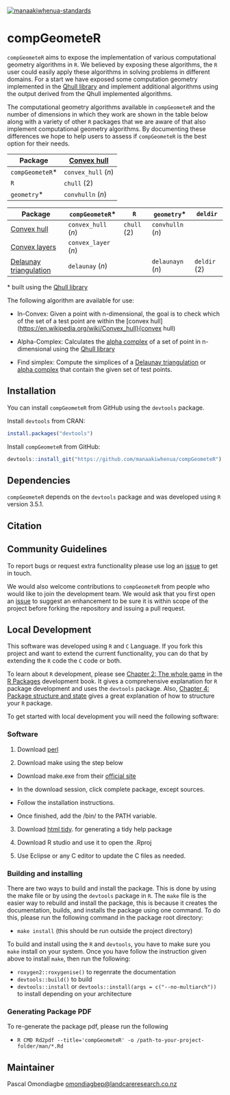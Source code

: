 [![manaakiwhenua-standards](https://github.com/manaakiwhenua/compGeometeR/workflows/manaakiwhenua-standards/badge.svg)](https://github.com/manaakiwhenua/manaakiwhenua-standards)

# compGeometeR

`compGeometeR` aims to expose the implementation of various computational geometry algorithms in `R`. We believed by exposing these algorithms, the `R` user could easily apply these algorithms in solving problems in different domains.  For a start we have exposed some computation geometry implemented in the [Qhull library](http://www.qhull.org/) and implement additional algorithms using the output derived from the Qhull implemented algorithms.

The computational geometry algorithms available in `compGeometeR` and the number of dimensions in which they work are shown in the table below along with a variety of other `R` packages that we are aware of that also implement computational geometry algorithms.  By documenting these differences we hope to help users to assess if `compGeometeR` is the best option for their needs.

| Package | [Convex hull](https://en.wikipedia.org/wiki/Convex_hull) |
| --- | --- |
| `compGeometeR`* | `convex_hull` (_n_) |
| `R` | `chull` (2) |
| `geometry`* | `convhulln` (_n_) |

| Package | `compGeometeR`* | `R` | `geometry`* | `deldir` |
| ------- | --------------- | --- | ----------- | -------- |
| [Convex hull](https://en.wikipedia.org/wiki/Convex_hull) | `convex_hull` (_n_) | `chull` (2) | `convhulln` (_n_) | |
| [Convex layers](https://en.wikipedia.org/wiki/Convex_layers) | `convex_layer` (_n_) | | | |
| [Delaunay triangulation](https://en.wikipedia.org/wiki/Delaunay_triangulation) | `delaunay` (_n_) | | `delaunayn` (_n_) | `deldir` (2) |


\* built using the [Qhull library](http://www.qhull.org/)

The following algorithm are available for use:

* In-Convex: Given a point with n-dimensional, the goal is to check which of the set of a test point are within the [convex hull](https://en.wikipedia.org/wiki/Convex_hull}{convex hull) 

* Alpha-Complex: Calculates the [alpha complex](href{https://en.wikipedia.org/wiki/Alpha_shape#Alpha_complex) of a set of point in n-dimensional using the [Qhull library](http://www.qhull.org/)

* Find simplex: Compute the simplices of a [Delaunay triangulation](https://en.wikipedia.org/wiki/Delaunay_triangulation) or [alpha complex](href{https://en.wikipedia.org/wiki/Alpha_shape#Alpha_complex) that contain the given set of test points.

## Installation

You can install `compGeometeR` from GitHub using the `devtools` package.

Install `devtools` from CRAN:

```r
install.packages("devtools")
```
Install `compGeometeR` from GitHub:

```r
devtools::install_git("https://github.com/manaakiwhenua/compGeometeR")
```

## Dependencies

`compGeometeR` depends on the `devtools` package and was developed using `R` version 3.5.1.

## Citation



## Community Guidelines

To report bugs or request extra functionality please use log an [issue](https://github.com/manaakiwhenua/compGeometeR/issues) to get in touch.

We would also welcome contributions to `compGeometeR` from people who would like to join the development team.  We would ask that you first open an [issue](https://github.com/manaakiwhenua/compGeometeR/issues) to suggest an enhancement to be sure it is within scope of the project before forking the repository and issuing a pull request.

## Local Development

This software was developed using `R` and `C` Language. If you fork this project and want to extend the current functionality, you can do that by extending the `R` code the `C` code or both.

To learn about `R` development, please see [Chapter 2: The whole game](http://r-pkgs.org/whole-game.html) in the [R Packages](https://r-pkgs.org/) development book.  It gives a comprehensive explanation for `R` package development and uses the `devtools` package. Also, [Chapter 4: Package structure and state](http://r-pkgs.org/package-structure-state.html) gives a great explanation of how to structure your `R` package.

To get started with local development you will need the following software:

### Software

1. Download [perl](https://www.activestate.com/products/activeperl/downloads/)

2. Download make using the step below

  * Download make.exe from their [official site]("http://gnuwin32.sourceforge.net/packages/make.htm")
  
  * In the download session, click complete package, except sources.
  
  * Follow the installation instructions.
  
  * Once finished, add the <installation directory>/bin/ to the PATH variable.

3. Download [html tidy](http://www.paehl.com/open_source/?HTML_Tidy_for_Windows). for generating a tidy help package

4. Download R studio and use it to open the .Rproj

5. Use Eclipse or any C editor to update the C files as needed.

### Building and installing

There are two ways to build and install the package. This is done by using the make file or by using the `devtools` package in `R`. 
The `make` file is the easier way to rebuild and install the package, this is because it creates the documentation, builds, and installs the package using one command. To do this, please run the following command in the package root directory: 

 * `make install` (this should be run outside the project directory)

To build and install using the `R` and `devtools`, you have to make sure you `make` install on your system.  Once you have follow the instruction given above to install `make`, then run the following:

 * `roxygen2::roxygenise()` to regenrate the documentation
 * `devtools::build()` to build
 * `devtools::install` or `devtools::install(args = c("--no-multiarch"))` to install depending on your architecture

### Generating Package PDF

To re-generate the package pdf, please run the following
 * `R CMD Rd2pdf --title='compGeometeR' -o /path-to-your-project-folder/man/*.Rd`

## Maintainer
Pascal Omondiagbe <omondiagbep@landcareresearch.co.nz>
